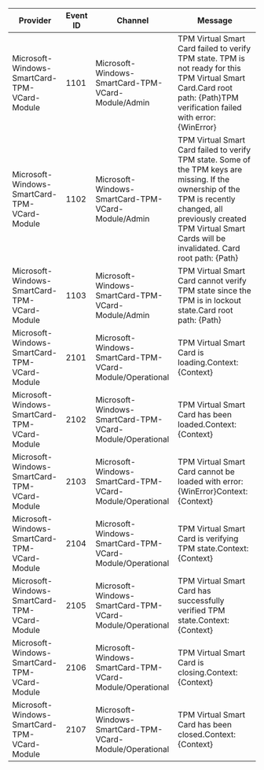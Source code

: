 Provider                                      |  Event ID  |  Channel                                                   |  Message
----------------------------------------------|------------|------------------------------------------------------------|----------------------------------------------------------------------------------------------------------------------------------------------------------------------------------------------------------------------------------
Microsoft-Windows-SmartCard-TPM-VCard-Module  |  1101      |  Microsoft-Windows-SmartCard-TPM-VCard-Module/Admin        |  TPM Virtual Smart Card failed to verify TPM state. TPM is not ready for this TPM Virtual Smart Card.Card root path: {Path}TPM verification failed with error: {WinError}
Microsoft-Windows-SmartCard-TPM-VCard-Module  |  1102      |  Microsoft-Windows-SmartCard-TPM-VCard-Module/Admin        |  TPM Virtual Smart Card failed to verify TPM state. Some of the TPM keys are missing. If the ownership of the TPM is recently changed, all previously created TPM Virtual Smart Cards will be invalidated. Card root path: {Path}
Microsoft-Windows-SmartCard-TPM-VCard-Module  |  1103      |  Microsoft-Windows-SmartCard-TPM-VCard-Module/Admin        |  TPM Virtual Smart Card cannot verify TPM state since the TPM is in lockout state.Card root path: {Path}
Microsoft-Windows-SmartCard-TPM-VCard-Module  |  2101      |  Microsoft-Windows-SmartCard-TPM-VCard-Module/Operational  |  TPM Virtual Smart Card is loading.Context: {Context}
Microsoft-Windows-SmartCard-TPM-VCard-Module  |  2102      |  Microsoft-Windows-SmartCard-TPM-VCard-Module/Operational  |  TPM Virtual Smart Card has been loaded.Context: {Context}
Microsoft-Windows-SmartCard-TPM-VCard-Module  |  2103      |  Microsoft-Windows-SmartCard-TPM-VCard-Module/Operational  |  TPM Virtual Smart Card cannot be loaded with error: {WinError}Context: {Context}
Microsoft-Windows-SmartCard-TPM-VCard-Module  |  2104      |  Microsoft-Windows-SmartCard-TPM-VCard-Module/Operational  |  TPM Virtual Smart Card is verifying TPM state.Context: {Context}
Microsoft-Windows-SmartCard-TPM-VCard-Module  |  2105      |  Microsoft-Windows-SmartCard-TPM-VCard-Module/Operational  |  TPM Virtual Smart Card has successfully verified TPM state.Context: {Context}
Microsoft-Windows-SmartCard-TPM-VCard-Module  |  2106      |  Microsoft-Windows-SmartCard-TPM-VCard-Module/Operational  |  TPM Virtual Smart Card is closing.Context: {Context}
Microsoft-Windows-SmartCard-TPM-VCard-Module  |  2107      |  Microsoft-Windows-SmartCard-TPM-VCard-Module/Operational  |  TPM Virtual Smart Card has been closed.Context: {Context}